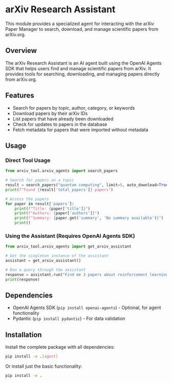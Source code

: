 # arXiv Research Assistant

This module provides a specialized agent for interacting with the arXiv Paper Manager to search, download, and manage scientific papers from arXiv.org.

## Overview

The arXiv Research Assistant is an AI agent built using the OpenAI Agents SDK that helps users find and manage scientific papers from arXiv. It provides tools for searching, downloading, and managing papers directly from arXiv.org.

## Features

- Search for papers by topic, author, category, or keywords
- Download papers by their arXiv IDs
- List papers that have already been downloaded
- Check for updates to papers in the database
- Fetch metadata for papers that were imported without metadata

## Usage

### Direct Tool Usage

```python
from arxiv_tool.arxiv_agents import search_papers

# Search for papers on a topic
result = search_papers("quantum computing", limit=5, auto_download=True)
print(f"Found {result['total_papers']} papers")

# Access the papers
for paper in result['papers']:
    print(f"Title: {paper['title']}")
    print(f"Authors: {paper['authors']}")
    print(f"Summary: {paper.get('summary', 'No summary available')}")
    print()
```

### Using the Assistant (Requires OpenAI Agents SDK)

```python
from arxiv_tool.arxiv_agents import get_arxiv_assistant

# Get the singleton instance of the assistant
assistant = get_arxiv_assistant()

# Run a query through the assistant
response = assistant.run("Find me 3 papers about reinforcement learning")
print(response)
```

## Dependencies

- OpenAI Agents SDK (`pip install openai-agents`) - Optional, for agent functionality
- Pydantic (`pip install pydantic`) - For data validation

## Installation

Install the complete package with all dependencies:

```bash
pip install -e .[agent]
```

Or install just the basic functionality:

```bash
pip install -e .
```